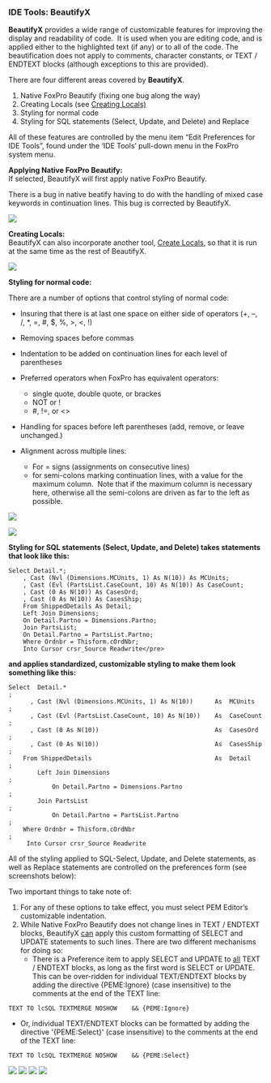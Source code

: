 ﻿<div class="wikidoc">

### IDE Tools: BeautifyX

**BeautifyX** provides a wide range of customizable features for improving the display and readability of code.  It is used when you are editing code, and is applied either to the highlighted text (if any) or to all of the code. The beautification does not apply to comments, character constants, or TEXT / ENDTEXT blocks (although exceptions to this are provided).

There are four different areas covered by **BeautifyX**.

1.  Native FoxPro Beautify (fixing one bug along the way)
2.  Creating Locals (see <u>Creating Locals)</u>
3.  Styling for normal code
4.  Styling for SQL statements (Select, Update, and Delete) and Replace

All of these features are controlled by the menu item “Edit Preferences for  IDE Tools”, found under the ‘IDE Tools’ pull-down menu in the FoxPro system menu.

**Applying Native FoxPro Beautify:**  
If selected, BeautifyX will first apply native FoxPro Beautify.  

There is a bug in native beatify having to do with the handling of mixed case keywords in continuation lines. This bug is corrected by BeautifyX.  

![](images/pemeditor_tools_beautifyx_snaghtml4aaa558_4.png)


**Creating Locals:**  
BeautifyX can also incorporate another tool, <u>[Create Locals](http://vfpx.codeplex.com/wikipage?title=PEMEditor%20Tools%20Create%20LOCALs)</u>, so that it is run at the same time as the rest of BeautifyX.</td>

![](images/pemeditor_tools_beautifyx_snaghtml4ad9711.png)

  
**Styling for normal code:**

There are a number of options that control styling of normal code:

*   Insuring that there is at last one space on either side of operators (+, –, /, *, =, #, $, %, >, <, !)
*   Removing spaces before commas
*   Indentation to be added on continuation lines for each level of parentheses
*   Preferred operators when FoxPro has equivalent operators:
    *   single quote, double quote, or brackes
    *   NOT or !
    *   #, !=, or <>
*   Handling for spaces before left parentheses (add, remove, or leave unchanged.)

*   Alignment across multiple lines:
    *   For = signs (assignments on consecutive lines)
    *   for semi-colons marking continuation lines, with a value for the maximum column.  Note that if the maximum column is necessary here, otherwise all the semi-colons are driven as far to the left as possible.  

![](images/pemeditor_tools_beautifyx_snaghtml4b32465.png)

![](images/pemeditor_tools_beautifyx_snaghtml4b5c389.png)

**Styling for SQL statements (Select, Update, and Delete) takes statements that look like this:**

```foxpro
Select Detail.*;
 	, Cast (Nvl (Dimensions.MCUnits, 1) As N(10)) As MCUnits;
 	, Cast (Evl (PartsList.CaseCount, 10) As N(10)) As CaseCount;
 	, Cast (0 As N(10)) As CasesOrd;
 	, Cast (0 As N(10)) As CasesShip;
 	From ShippedDetails As Detail;
 	Left Join Dimensions;
 	On Detail.Partno = Dimensions.Partno;
 	Join PartsList;
 	On Detail.Partno = PartsList.Partno;
 	Where Ordnbr = Thisform.cOrdNbr;
 	Into Cursor crsr_Source Readwrite</pre>
```
 
**and applies standardized, customizable styling to make them look something like this:**  
 
```foxpro
Select  Detail.*                                                        ;
      , Cast (Nvl (Dimensions.MCUnits, 1) As N(10))      As  MCUnits    ;
      , Cast (Evl (PartsList.CaseCount, 10) As N(10))    As  CaseCount  ;
      , Cast (0 As N(10))                                As  CasesOrd   ;
      , Cast (0 As N(10))                                As  CasesShip  ;
    From ShippedDetails                                  As  Detail     ;
        Left Join Dimensions                                            ;
            On Detail.Partno = Dimensions.Partno                        ;
        Join PartsList                                                  ;
            On Detail.Partno = PartsList.Partno                         ;
    Where Ordnbr = Thisform.cOrdNbr                                     ;
     Into Cursor crsr_Source Readwrite
```

All of the styling applied to SQL-Select, Update, and Delete statements, as well as Replace statements are controlled on the preferences form (see screenshots below):

Two important things to take note of:

1.  For any of these options to take effect, you must select PEM Editor’s customizable indentation.
2.  While Native FoxPro Beautify does not change lines in TEXT / ENDTEXT blocks, BeautifyX <u>can</u> apply this custom formatting of SELECT and UPDATE statements to such lines. There are two different mechanisms for doing so:
    *   There is a Preference item to apply SELECT and UPDATE to <u>all</u> TEXT / ENDTEXT blocks, as long as the first word is SELECT or UPDATE. This can be over-ridden for individual TEXT/ENDTEXT blocks by adding the directive {PEME:Ignore} (case insensitive) to the comments at the end of the TEXT line:

```foxpro
TEXT TO lcSQL TEXTMERGE NOSHOW    && {PEME:Ignore}
```
*   Or, individual TEXT/ENDTEXT blocks can be formatted by adding the directive '{PEME:Select}' (case insensitive) to the comments at the end of the TEXT line:

```foxpro
TEXT TO lcSQL TEXTMERGE NOSHOW    && {PEME:Select}
```

![](images/pemeditor_tools_beautifyx_snaghtml4f9a8b3.png)
![](images/pemeditor_tools_beautifyx_snaghtml4fb4bc4.png)
![](images/pemeditor_tools_beautifyx_snaghtml4fc4e8e.png)
![](images/pemeditor_tools_beautifyx_image_2.png)
